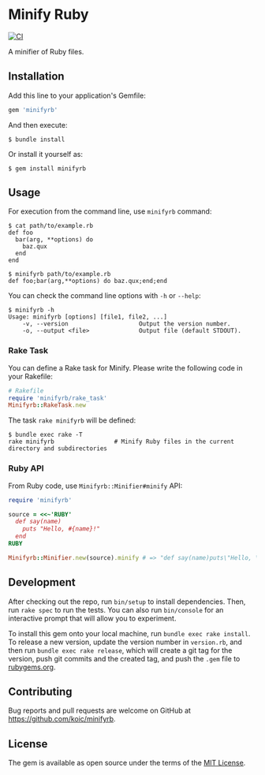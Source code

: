 # Minify Ruby

[![CI](https://github.com/koic/minifyrb/actions/workflows/test.yml/badge.svg)](https://github.com/koic/minifyrb/actions/workflows/test.yml)

A minifier of Ruby files.

## Installation

Add this line to your application's Gemfile:

```ruby
gem 'minifyrb'
```

And then execute:

```console
$ bundle install
```

Or install it yourself as:

```console
$ gem install minifyrb
```

## Usage

For execution from the command line, use `minifyrb` command:

```console
$ cat path/to/example.rb
def foo
  bar(arg, **options) do
    baz.qux
  end
end

$ minifyrb path/to/example.rb
def foo;bar(arg,**options) do baz.qux;end;end
```

You can check the command line options with `-h` or `--help`:

```console
$ minifyrb -h
Usage: minifyrb [options] [file1, file2, ...]
    -v, --version                    Output the version number.
    -o, --output <file>              Output file (default STDOUT).
```

### Rake Task

You can define a Rake task for Minify. Please write the following code in your Rakefile:

```ruby
# Rakefile
require 'minifyrb/rake_task'
Minifyrb::RakeTask.new
```

The task `rake minifyrb` will be defined:

```console
$ bundle exec rake -T
rake minifyrb                 # Minify Ruby files in the current directory and subdirectories
```

### Ruby API

From Ruby code, use `Minifyrb::Minifier#minify` API:

```ruby
require 'minifyrb'

source = <<~'RUBY'
  def say(name)
    puts "Hello, #{name}!"
  end
RUBY

Minifyrb::Minifier.new(source).minify # => "def say(name)puts\"Hello, \#{name}!\";end\n"
```

## Development

After checking out the repo, run `bin/setup` to install dependencies. Then, run `rake spec` to run the tests. You can also run `bin/console` for an interactive prompt that will allow you to experiment.

To install this gem onto your local machine, run `bundle exec rake install`. To release a new version, update the version number in `version.rb`, and then run `bundle exec rake release`, which will create a git tag for the version, push git commits and the created tag, and push the `.gem` file to [rubygems.org](https://rubygems.org).

## Contributing

Bug reports and pull requests are welcome on GitHub at https://github.com/koic/minifyrb.

## License

The gem is available as open source under the terms of the [MIT License](https://opensource.org/licenses/MIT).
